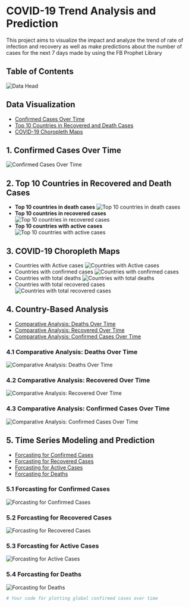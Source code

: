 # COVID-19 Trend Analysis and Prediction

This project aims to  visualize the impact and analyze the trend of rate of infection and recovery as well as make predictions about the number of cases for the next 7 days made by using the FB Prophet Library

## Table of Contents
![Data Head](/screenshots/data.head.png)

## Data Visualization 
- [Confirmed Cases Over Time](#confirmed-cases-over-time)
- [Top 10 Countries in Recovered and Death Cases](#top-10-countries-in-recovered-and-death-cases)
- [COVID-19 Choropleth Maps](#covid-19-choropleth-maps)

## 1. Confirmed Cases Over Time
   ![Confirmed Cases Over Time](/screenshots/Confirmed%20Cases%20over%20time.png)

## 2. Top 10 Countries in Recovered and Death Cases
   - **Top 10 countries in death cases**
     ![Top 10 countries in death cases](/screenshots/Top%2010%20countries%20in%20death%20cases.png)
   - **Top 10 countries in recovered cases**
     ![Top 10 countries in recovered cases](/screenshots/Top%2010%20countries%20in%20recovered%20cases.png)
   - **Top 10 countries with active cases**
     ![Top 10 countries with active cases](/screenshots/Top%2010%20countries%20with%20active%20cases.png)


## 3. COVID-19 Choropleth Maps
   - Countries with Active cases
     ![Countries with Active cases](/screenshots/Countries%20with%20Active%20cases.png)
   - Countries with confirmed cases
     ![Countries with confirmed cases](/screenshots/Countries%20with%20confirmed%20cases.png)
   - Countries with total deaths
     ![Countries with total deaths](/screenshots/Countries%20with%20total%20deaths.png)
   - Countries with total recovered cases
     ![Countries with total recovered cases](/screenshots/Countries%20with%20total%20recovered%20cases.png)

## 4. Country-Based Analysis
   - [Comparative Analysis: Deaths Over Time](#comparative-analysis-deaths-over-time)
   - [Comparative Analysis: Recovered Over Time](#comparative-analysis-recovered-over-time)
   - [Comparative Analysis: Confirmed Cases Over Time](#comparative-analysis-confirmed-over-time)

### 4.1 Comparative Analysis: Deaths Over Time
   ![Comparative Analysis: Deaths Over Time](/screenshots/Confirmed%20Deaths%20over%20time.png)

### 4.2 Comparative Analysis: Recovered Over Time
   ![Comparative Analysis: Recovered Over Time](/screenshots/Confirmed%20Recovered%20Cases%20over%20time.png)

### 4.3 Comparative Analysis: Confirmed Cases Over Time
   ![Comparative Analysis: Confirmed Cases Over Time](/screenshots/confirmed%20cases%20with%20respect%20to%20date.png)

## 5. Time Series Modeling and Prediction
   - [Forcasting for Confirmed Cases](#forcasting-for-confirmed-cases)
   - [Forcasting for Recovered Cases](#forcasting-for-recovered-cases)
   - [Forcasting for Active Cases](#forcasting-for-active-cases)
   - [Forcasting for Deaths](#forcasting-for-deaths)

### 5.1 Forcasting for Confirmed Cases
   ![Forcasting for Confirmed Cases](/screenshots/forcast%20for%20confirmed%20cases.png)

### 5.2 Forcasting for Recovered Cases
   ![Forcasting for Recovered Cases](/screenshots/forecast%20for%20recovered%20cases.png)

### 5.3 Forcasting for Active Cases
   ![Forcasting for Active Cases](/screenshots/forecase%20on%20active%20cases.png)

### 5.4 Forcasting for Deaths
   ![Forcasting for Deaths](/screenshots/forecast%20on%20death%20cases.png)





```python
# Your code for plotting global confirmed cases over time

